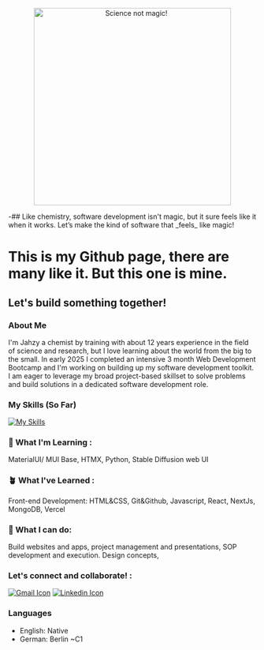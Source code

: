 
<p align="center">
  <img src="https://res.cloudinary.com/dgn86s1e2/image/upload/v1745603759/science_not_magic_e6nibi.png" alt='Science not magic!'width="400" height="400"/>
</p>
-##  Like chemistry, software development isn't magic, but it sure feels like it when it works.  Let’s make the kind of software that _feels_ like magic!


# This is my Github page, there are many like it. But this one is mine.
## Let's build something together!

### About Me
I'm Jahzy a chemist by training with about 12 years experience in the field of science and research, but I love learning about the world from the big to the small. In early 2025 I completed an intensive 3 month Web Development Bootcamp and I'm working on building up my software development toolkit. I am eager to leverage my broad project-based skillset to solve problems and build solutions in a dedicated software development role. 

### My Skills (So Far)
[![My Skills](https://skillicons.dev/icons?i=html,css,js,git,react,nextjs,materialui,mongodb,py,vscode,discord,instagram,ai,ps&perline=5)](https://skillicons.dev)
<!-- want to order by proficiency -->

### 🌱 What I'm Learning :
MaterialUI/ MUI Base, HTMX, Python, Stable Diffusion web UI

### 🪴 What I've Learned :
Front-end Development: HTML&CSS, Git&Github, Javascript, React, NextJs, MongoDB, Vercel

### 🌳 What I can do:
Build websites and apps, project management and presentations, SOP development and execution.
Design concepts, 



### Let's connect and collaborate! :
[![Gmail Icon](https://skillicons.dev/icons?i=gmail)](mailto:jahzerahj@gmail.com)
[![Linkedin Icon](https://skillicons.dev/icons?i=linkedin)](https://www.linkedin.com/in/jahzyjahzerah/)

### Languages
- English: Native
- German: Berlin ~C1




<!--

### Ordered List
1. Word

### Unordered List
  - First Item
  - Second Item
  - 

- 🔭 I’m currently working on ...
- 🌱 I’m currently learning ...
- 👯 I’m looking to collaborate on ...
- 🤔 I’m looking for help with ...
- 💬 Ask me about ...
- 📫 How to reach me: ...
- 😄 Pronouns: ...
- ⚡ Fun fact: ...
-->
